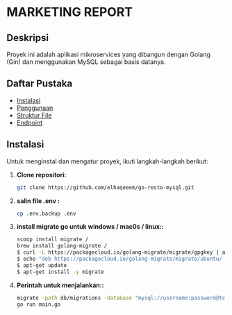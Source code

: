 # MARKETING REPORT

## Deskripsi
Proyek ini adalah aplikasi mikroservices yang dibangun dengan Golang (Gin) dan menggunakan MySQL sebagai basis datanya.

## Daftar Pustaka
- [Instalasi](#instalasi)
- [Penggunaan](#penggunaan)
- [Struktur File](#struktur-file)
- [Endpoint](#endpoint)

## Instalasi
Untuk menginstal dan mengatur proyek, ikuti langkah-langkah berikut:

1. **Clone repositori:**
   ```sh
   git clone https://github.com/elhaqeeem/go-resto-mysql.git

2. **salin file .env :**
   ```sh
   cp .env.backup .env

3. **install migrate go untuk windows / mac0s / linux::**
   ```sh
   scoop install migrate / 
   brew install golang-migrate / 
   $ curl -L https://packagecloud.io/golang-migrate/migrate/gpgkey | apt-key add -
   $ echo "deb https://packagecloud.io/golang-migrate/migrate/ubuntu/ $(lsb_release -sc) main" > /etc/apt/sources.list.d/migrate.list
   $ apt-get update
   $ apt-get install -y migrate


3. **Perintah untuk menjalankan::**
   ```sh
   migrate -path db/migrations -database "mysql://username:password@tcp(host:port)/namadb" up
   go run main.go
